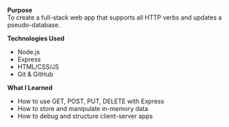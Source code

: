 **Purpose**  
To create a full-stack web app that supports all HTTP verbs and updates a pseudo-database.

**Technologies Used**  
- Node.js  
- Express  
- HTML/CSS/JS  
- Git & GitHub  

**What I Learned**  
- How to use GET, POST, PUT, DELETE with Express  
- How to store and manipulate in-memory data  
- How to debug and structure client-server apps  
